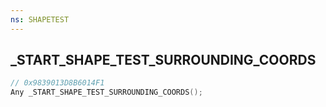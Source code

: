 ```yaml
---
ns: SHAPETEST
---
```

## _START_SHAPE_TEST_SURROUNDING_COORDS

```c
// 0x9839013D8B6014F1
Any _START_SHAPE_TEST_SURROUNDING_COORDS();
```

